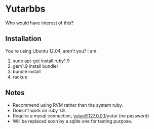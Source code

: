 Yutarbbs
========

Who would have interest of this?


Installation
------------

You're using Ubuntu 12.04, aren't you? I am.

1. sudo apt-get install ruby1.9
2. gem1.9 install bundler
3. bundle install
4. rackup


Notes
-----

* Recommend using RVM rather than the system ruby.
* Doesn't work on ruby 1.8
* Require a mysql connection, yutar@127.0.0.1/yutar (no password)
 * Will be replaced soon by a sqlite one for testing purpose.
